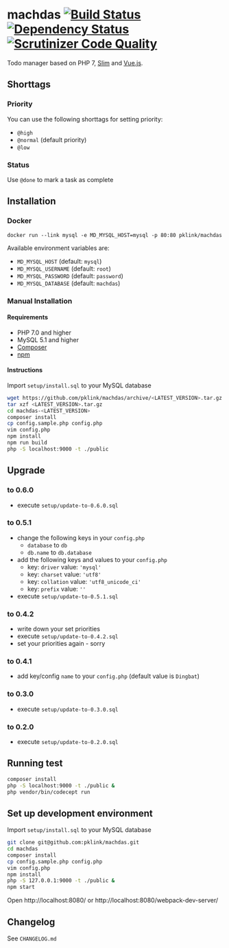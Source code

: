 # machdas [![Build Status](https://travis-ci.org/pklink/machdas.png?branch=master)](https://travis-ci.org/pklink/machdas) [![Dependency Status](https://www.versioneye.com/user/projects/5702b434fcd19a00415b0081/badge.svg?style=flat)](https://www.versioneye.com/user/projects/5702b434fcd19a00415b0081) [![Scrutinizer Code Quality](https://scrutinizer-ci.com/g/pklink/machdas/badges/quality-score.png?b=master)](https://scrutinizer-ci.com/g/pklink/machdas/?branch=master)

Todo manager based on PHP 7, [Slim](http://www.slimframework.com/) and [Vue.js](http://vuejs.org/).

## Shorttags

### Priority

You can use the following shorttags for setting priority:

* `@high`
* `@normal` (default priority)
* `@low`

### Status

Use `@done` to mark a task as complete


## Installation

### Docker

```
docker run --link mysql -e MD_MYSQL_HOST=mysql -p 80:80 pklink/machdas
```

Available environment variables are:

* `MD_MYSQL_HOST` (default: `mysql`)
* `MD_MYSQL_USERNAME` (default: `root`)
* `MD_MYSQL_PASSWORD` (default: `password`)
* `MD_MYSQL_DATABASE` (default: `machdas`)

### Manual Installation

#### Requirements

* PHP 7.0 and higher
* MySQL 5.1 and higher
* [Composer](http://getcomposer.org/)
* [npm](https://www.npmjs.com/)

#### Instructions

Import `setup/install.sql` to your MySQL database

```sh
wget https://github.com/pklink/machdas/archive/<LATEST_VERSION>.tar.gz
tar xzf <LATEST_VERSION>.tar.gz
cd machdas-<LATEST_VERSION>
composer install
cp config.sample.php config.php
vim config.php
npm install
npm run build
php -S localhost:9000 -t ./public
```

## Upgrade

### to 0.6.0

* execute `setup/update-to-0.6.0.sql`

### to 0.5.1

* change the following keys in your `config.php`
    * `database` to `db`
    * `db.name` to `db.database`
* add the following keys and values to your `config.php`
    * key: `driver` value: `'mysql'`
    * key: `charset` value: `'utf8'`
    * key: `collation` value: `'utf8_unicode_ci'`
    * key: `prefix` value: `''`
* execute `setup/update-to-0.5.1.sql`

### to 0.4.2

* write down your set priorities
* execute `setup/update-to-0.4.2.sql`
* set your priorities again - sorry

### to 0.4.1

* add key/config `name` to your `config.php` (default value is `Dingbat`)

### to 0.3.0

* execute `setup/update-to-0.3.0.sql`

### to 0.2.0

* execute `setup/update-to-0.2.0.sql`

## Running test

```sh
composer install
php -S localhost:9000 -t ./public &
php vendor/bin/codecept run
```

## Set up development environment

Import `setup/install.sql` to your MySQL database

```sh
git clone git@github.com:pklink/machdas.git
cd machdas
composer install
cp config.sample.php config.php
vim config.php
npm install
php -S 127.0.0.1:9000 -t ./public &
npm start
```

Open http://localhost:8080/ or http://localhost:8080/webpack-dev-server/ 

## Changelog

See `CHANGELOG.md`

